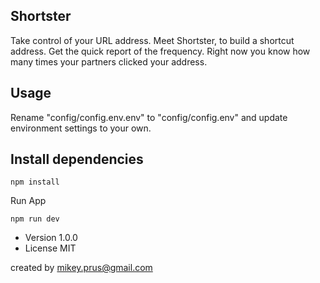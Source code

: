 ## Shortster

Take control of your URL address. Meet Shortster, to build a shortcut address. Get the quick report of the frequency. Right now you know how many times your partners clicked your address.

## Usage
Rename "config/config.env.env" to "config/config.env" and update environment settings to your own.

## Install dependencies
```
npm install
```
Run App
```
npm run dev
```

- Version 1.0.0
- License MIT

created by mikey.prus@gmail.com